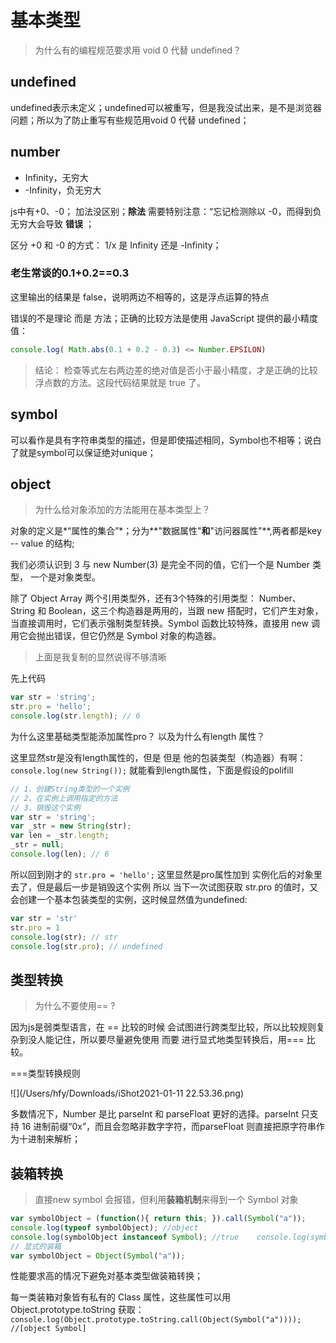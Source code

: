 # 基本类型

> 为什么有的编程规范要求用 void 0 代替 undefined？

##  undefined

undefined表示未定义；undefined可以被重写，但是我没试出来，是不是浏览器问题；所以为了防止重写有些规范用void 0 代替 undefined；

## number  

- Infinity，无穷大
- -Infinity，负无穷大

js中有+0、-0； 加法没区别；__除法__ 需要特别注意：“忘记检测除以 -0，而得到负无穷大会导致 **错误** ；

区分 +0 和 -0 的方式： 1/x 是 Infinity 还是 -Infinity；

### 老生常谈的0.1+0.2==0.3

这里输出的结果是 false，说明两边不相等的，这是浮点运算的特点

错误的不是理论 而是 方法；正确的比较方法是使用 JavaScript 提供的最小精度值：

```js
console.log( Math.abs(0.1 + 0.2 - 0.3) <= Number.EPSILON)	
```

> 结论： 检查等式左右两边差的绝对值是否小于最小精度，才是正确的比较浮点数的方法。这段代码结果就是 true 了。

## symbol

可以看作是具有字符串类型的描述，但是即使描述相同，Symbol也不相等；说白了就是symbol可以保证绝对unique；

## object

> 为什么给对象添加的方法能用在基本类型上？

对象的定义是*“属性的集合”*；分为**"数据属性"**和**"访问器属性"**,两者都是key -- value 的结构;

我们必须认识到 3 与 new Number(3) 是完全不同的值，它们一个是 Number 类型， 一个是对象类型。

除了 Object Array 两个引用类型外，还有3个特殊的引用类型： Number、String 和 Boolean，这三个构造器是两用的，当跟 new 搭配时，它们产生对象，当直接调用时，它们表示强制类型转换。Symbol 函数比较特殊，直接用 new 调用它会抛出错误，但它仍然是 Symbol 对象的构造器。

> 上面是我复制的显然说得不够清晰 

先上代码

```js
var str = 'string';
str.pro = 'hello';
console.log(str.length); // 6
```

为什么这里基础类型能添加属性pro？ 以及为什么有length 属性？

这里显然str是没有length属性的，但是 但是 他的包装类型（构造器）有啊：`console.log(new String());` 就能看到length属性，下面是假设的polifill

```js
// 1、创建String类型的一个实例
// 2、在实例上调用指定的方法
// 3、销毁这个实例
var str = 'string';
var _str = new String(str);
var len = _str.length;
_str = null;
console.log(len); // 6
```

所以回到刚才的 `str.pro = 'hello';` 这里显然是pro属性加到 实例化后的对象里去了，但是最后一步是销毁这个实例 所以 当下一次试图获取 str.pro 的值时，又会创建一个基本包装类型的实例，这时候显然值为undefined:

```js
var str = 'str'
str.pro = 1
console.log(str); // str
console.log(str.pro); // undefined
```



## 类型转换

> 为什么不要使用== ?

因为js是弱类型语言，在 == 比较的时候 会试图进行跨类型比较，所以比较规则复杂到没人能记住，所以要尽量避免使用 而要 进行显式地类型转换后，用=== 比较。

===类型转换规则

![](/Users/hfy/Downloads/iShot2021-01-11 22.53.36.png)

多数情况下，Number 是比 parseInt 和 parseFloat 更好的选择。parseInt 只支持 16 进制前缀“0x”，而且会忽略非数字字符，而parseFloat 则直接把原字符串作为十进制来解析；

## 装箱转换

> 直接new symbol 会报错，但利用**装箱机制**来得到一个 Symbol 对象

```js
var symbolObject = (function(){ return this; }).call(Symbol("a"));    
console.log(typeof symbolObject); //object
console.log(symbolObject instanceof Symbol); //true    console.log(symbolObject.constructor == Symbol); //true
// 显式的装箱
var symbolObject = Object(Symbol("a"));
```

性能要求高的情况下避免对基本类型做装箱转换；

每一类装箱对象皆有私有的 Class 属性，这些属性可以用 Object.prototype.toString 获取：`console.log(Object.prototype.toString.call(Object(Symbol("a")))); //[object Symbol]`

